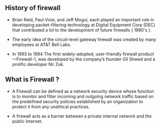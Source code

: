 ## History of firewall

- Brian Reid, Paul Vixie, and Jeff Mogul, each played an important role in developing packet-filtering technology at Digital Equipment Corp (DEC) that contributed a lot to the development of future firewalls ( 1980's ).

- The early idea of the circuit-level gateway firewall was created by many employees at AT&T Bell Labs.

- In 1993 to 1994 The first widely-adopted, user-friendly firewall product—Firewall-1, was developed by the company’s founder Gil Shwed and a prolific developer Nir Zuk.


## What is Firewall ?

- A Firewall can be defined as a network security device whose function is to monitor and filter incoming and outgoing network traffic based on the predefined security policies established by an organization to protect it from any unethical practices.

- A firewall acts as a barrier between a private internal network and the public Internet.

